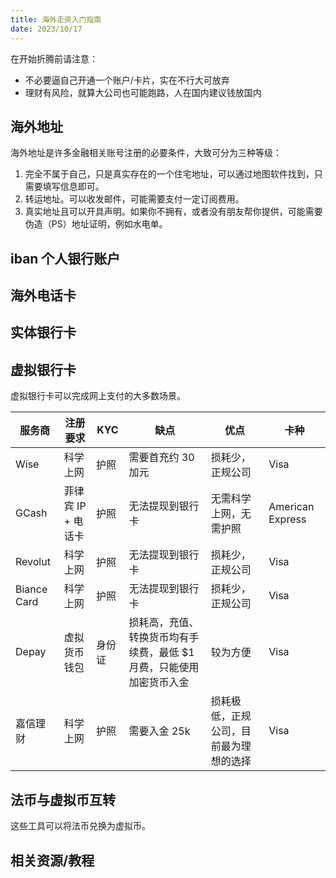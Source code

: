 ```yaml
---
title: 海外走资入门指南
date: 2023/10/17
---
```


在开始折腾前请注意：

-   不必要逼自己开通一个账户/卡片，实在不行大可放弃
-   理财有风险，就算大公司也可能跑路，人在国内建议钱放国内

## 海外地址

海外地址是许多金融相关账号注册的必要条件，大致可分为三种等级：

1. 完全不属于自己，只是真实存在的一个住宅地址，可以通过地图软件找到，只需要填写信息即可。
2. 转运地址。可以收发邮件，可能需要支付一定订阅费用。
3. 真实地址且可以开具声明。如果你不拥有，或者没有朋友帮你提供，可能需要伪造（PS）地址证明，例如水电单。

## iban 个人银行账户

## 海外电话卡

## 实体银行卡

## 虚拟银行卡

虚拟银行卡可以完成网上支付的大多数场景。

| 服务商      | 注册要求           | KYC    | 缺点                                                                 | 优点                                   | 卡种             |
| ----------- | ------------------ | ------ | -------------------------------------------------------------------- | -------------------------------------- | ---------------- |
| Wise        | 科学上网           | 护照   | 需要首充约 30 加元                                                   | 损耗少，正规公司                       | Visa             |
| GCash       | 菲律宾 IP + 电话卡 | 护照   | 无法提现到银行卡                                                     | 无需科学上网，无需护照                 | American Express |
| Revolut     | 科学上网           | 护照   | 无法提现到银行卡                                                     | 损耗少，正规公司                       | Visa             |
| Biance Card | 科学上网           | 护照   | 无法提现到银行卡                                                     | 损耗少，正规公司                       | Visa             |
| Depay       | 虚拟货币钱包       | 身份证 | 损耗高，充值、转换货币均有手续费，最低 $1 月费，只能使用加密货币入金 | 较为方便                               | Visa             |
| 嘉信理财    | 科学上网           | 护照   | 需要入金 25k                                                         | 损耗极低，正规公司，目前最为理想的选择 | Visa             |

## 法币与虚拟币互转

这些工具可以将法币兑换为虚拟币。

## 相关资源/教程
